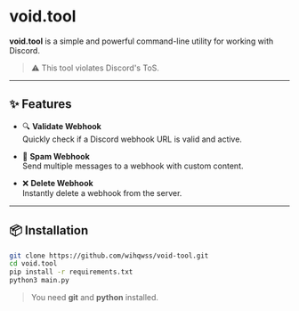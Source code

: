 # void.tool

**void.tool** is a simple and powerful command-line utility for working with Discord.

> ⚠️ This tool violates Discord's ToS.

---

## ✨ Features

- 🔍 **Validate Webhook**  
  Quickly check if a Discord webhook URL is valid and active.

- 🚀 **Spam Webhook**  
  Send multiple messages to a webhook with custom content.

- ❌ **Delete Webhook**  
  Instantly delete a webhook from the server.

---

## 📦 Installation

```bash
git clone https://github.com/wihqwss/void-tool.git
cd void.tool
pip install -r requirements.txt
python3 main.py
```
> You need **git** and **python** installed.